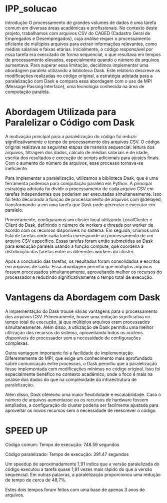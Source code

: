 # IPP_solucao

Introdução
O processamento de grandes volumes de dados é uma tarefa comum em diversas áreas acadêmicas e profissionais. No contexto deste projeto, trabalhamos com arquivos CSV do CAGED (Cadastro Geral de Empregados e Desempregados), cuja análise requer o processamento eficiente de múltiplos arquivos para extrair informações relevantes, como médias salariais e faixas etárias. Inicialmente, o código responsável por essa tarefa era executado de forma sequencial, o que resultava em tempos de processamento elevados, especialmente quando o número de arquivos aumentava. Para superar essa limitação, decidimos implementar uma abordagem paralela utilizando a biblioteca Dask. Este relatório descreve as modificações realizadas no código original, a estratégia adotada para a paralelização com Dask e compara essa abordagem com o uso de MPI (Message Passing Interface), uma tecnologia conhecida na área de computação paralela.

# Abordagem Utilizada para Paralelizar o Código com Dask
A motivação principal para a paralelização do código foi reduzir significativamente o tempo de processamento dos arquivos CSV. O código original realizava as seguintes etapas de maneira sequencial: leitura dos arquivos, filtragem dos dados, cálculo de médias salariais e de idade, escrita dos resultados e execução de scripts adicionais para ajustes finais. Com o aumento do número de arquivos, esse processo tornava-se ineficiente.

Para implementar a paralelização, utilizamos a biblioteca Dask, que é uma ferramenta poderosa para computação paralela em Python. A principal estratégia adotada foi dividir o processamento de cada arquivo CSV em tarefas independentes que poderiam ser executadas simultaneamente. Isso foi feito decorando a função de processamento de arquivos com @delayed, transformando-a em uma tarefa que Dask pode gerenciar e executar em paralelo.

Primeiramente, configuramos um cluster local utilizando LocalCluster e Client do Dask, definindo o número de workers e threads por worker de acordo com os recursos disponíveis no sistema. Em seguida, criamos uma lista de tarefas onde cada tarefa corresponde ao processamento de um arquivo CSV específico. Essas tarefas foram então submetidas ao Dask para execução paralela usando a função compute, que coordena a distribuição das tarefas entre os diferentes workers do cluster.

Após a conclusão das tarefas, os resultados foram consolidados e escritos em arquivos de saída. Essa abordagem permitiu que múltiplos arquivos fossem processados simultaneamente, aproveitando melhor os recursos do processador e reduzindo significativamente o tempo total de execução.

# Vantagens da Abordagem com Dask
A implementação do Dask trouxe várias vantagens para o processamento dos arquivos CSV. Primeiramente, houve uma redução significativa no tempo total de execução, já que múltiplos arquivos eram processados simultaneamente. Além disso, a utilização de Dask permitiu uma melhor utilização dos recursos do sistema, aproveitando todos os núcleos disponíveis do processador sem a necessidade de configurações complexas.

Outra vantagem importante foi a facilidade de implementação. Diferentemente do MPI, que exige um conhecimento mais aprofundado sobre comunicação entre processos, o Dask permitiu que a paralelização fosse implementada com modificações mínimas no código original. Isso foi especialmente benéfico no contexto acadêmico, onde o foco é mais na análise dos dados do que na complexidade da infraestrutura de paralelização.

Além disso, Dask ofereceu uma maior flexibilidade e escalabilidade. Caso o número de arquivos aumentasse ou os recursos de hardware fossem ampliados, a configuração do cluster poderia ser facilmente ajustada para aproveitar os novos recursos sem a necessidade de reescrever o código.

# SPEED UP
Código comum:
Tempo de execução: 748.59 segundos

Código paralelizado:
Tempo de execução: 391.47 segundos

Um speedup de aproximadamente 1,91 indica que a versão paralelizada do código executou a tarefa quase 1,91 vezes mais rápido do que a versão sequencial. Em outras palavras, a paralelização proporcionou uma redução de tempo de cerca de 48,7%.

Estes dois tempos foram feitos com uma base de apenas 3 anos de arquivos.

